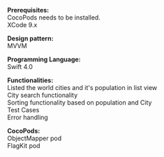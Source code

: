 **Prerequisites:**<br />
	CocoPods needs to be installed.<br />
	XCode 9.x
	
**Design pattern:**<br />
	MVVM

**Programming Language:**<br />
	Swift 4.0

**Functionalities:**<br />
	Listed the world cities and it's population in list view<br />
	City search functionality <br />
	Sorting functionality based on population and City<br />
	Test Cases<br />
	Error handling

**CocoPods:**<br />
	ObjectMapper pod<br />
	FlagKit pod
